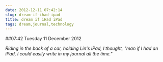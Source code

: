 ```yaml
---
date: 2012-12-11 07:42:14
slug: dream-if-ihad-ipad
title: dream if iHad iPad
tags: dream,journal,technology
---
```


##07:42 Tuesday 11 December 2012

_Riding in the back of a car, holding Lin's iPad, I thought, "man if I had an iPad, I could easily write in my journal all the time."_
